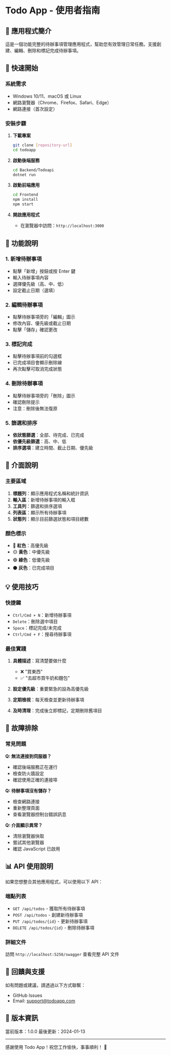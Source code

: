 # Todo App - 使用者指南

## 📝 應用程式簡介

這是一個功能完整的待辦事項管理應用程式，幫助您有效管理日常任務。支援創建、編輯、刪除和標記完成待辦事項。

## 🚀 快速開始

### 系統需求
- Windows 10/11、macOS 或 Linux
- 網路瀏覽器（Chrome、Firefox、Safari、Edge）
- 網路連接（首次設定）

### 安裝步驟

1. **下載專案**
   ```bash
   git clone [repository-url]
   cd todoapp
   ```

2. **啟動後端服務**
   ```bash
   cd Backend/Todoapi
   dotnet run
   ```

3. **啟動前端應用**
   ```bash
   cd Frontend
   npm install
   npm start
   ```

4. **開啟應用程式**
   - 在瀏覽器中訪問：`http://localhost:3000`

## 📖 功能說明

### 1. 新增待辦事項
- 點擊「新增」按鈕或按 Enter 鍵
- 輸入待辦事項內容
- 選擇優先級（高、中、低）
- 設定截止日期（選填）

### 2. 編輯待辦事項
- 點擊待辦事項旁的「編輯」圖示
- 修改內容、優先級或截止日期
- 點擊「儲存」確認更改

### 3. 標記完成
- 點擊待辦事項前的勾選框
- 已完成項目會顯示刪除線
- 再次點擊可取消完成狀態

### 4. 刪除待辦事項
- 點擊待辦事項旁的「刪除」圖示
- 確認刪除提示
- 注意：刪除後無法復原

### 5. 篩選和排序
- **依狀態篩選**：全部、待完成、已完成
- **依優先級篩選**：高、中、低
- **排序選項**：建立時間、截止日期、優先級

## 🎨 介面說明

### 主要區域
1. **標題列**：顯示應用程式名稱和統計資訊
2. **輸入區**：新增待辦事項的輸入框
3. **工具列**：篩選和排序選項
4. **列表區**：顯示所有待辦事項
5. **狀態列**：顯示目前篩選狀態和項目總數

### 顏色標示
- 🔴 **紅色**：高優先級
- 🟡 **黃色**：中優先級  
- 🟢 **綠色**：低優先級
- ⚫ **灰色**：已完成項目

## 💡 使用技巧

### 快捷鍵
- `Ctrl/Cmd + N`：新增待辦事項
- `Delete`：刪除選中項目
- `Space`：標記完成/未完成
- `Ctrl/Cmd + F`：搜尋待辦事項

### 最佳實踐
1. **具體描述**：寫清楚要做什麼
   - ❌ "買東西"
   - ✅ "去超市買牛奶和麵包"

2. **設定優先級**：重要緊急的設為高優先級

3. **定期檢視**：每天檢查並更新待辦事項

4. **及時清理**：完成後立即標記，定期刪除舊項目

## 🔧 故障排除

### 常見問題

**Q: 無法連接到伺服器？**
- 確認後端服務正在運行
- 檢查防火牆設定
- 確認使用正確的連接埠

**Q: 待辦事項沒有儲存？**
- 檢查網路連接
- 重新整理頁面
- 查看瀏覽器控制台錯誤訊息

**Q: 介面顯示異常？**
- 清除瀏覽器快取
- 嘗試其他瀏覽器
- 確認 JavaScript 已啟用

## 📊 API 使用說明

如果您想整合其他應用程式，可以使用以下 API：

### 端點列表
- `GET /api/todos` - 獲取所有待辦事項
- `POST /api/todos` - 創建新待辦事項
- `PUT /api/todos/{id}` - 更新待辦事項
- `DELETE /api/todos/{id}` - 刪除待辦事項

### 詳細文件
訪問 `http://localhost:5250/swagger` 查看完整 API 文件

## 🤝 回饋與支援

如有問題或建議，請透過以下方式聯繫：
- GitHub Issues
- Email: support@todoapp.com

## 📄 版本資訊

當前版本：1.0.0
最後更新：2024-01-13

---

感謝使用 Todo App！祝您工作愉快，事事順利！ 🎯